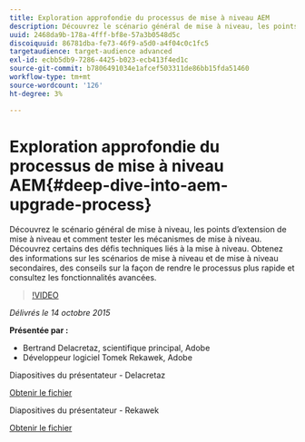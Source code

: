 ```yaml
---
title: Exploration approfondie du processus de mise à niveau AEM
description: Découvrez le scénario général de mise à niveau, les points d’extension de mise à niveau et comment tester les mécanismes de mise à niveau. Découvrez certains des défis techniques liés à la mise à niveau. Obtenez des informations sur les scénarios de mise à niveau et de mise à niveau secondaires, des conseils sur la façon de rendre le processus plus rapide et consultez les fonctionnalités avancées.
uuid: 2468da9b-178a-4fff-bf8e-57a3b0548d5c
discoiquuid: 86781dba-fe73-46f9-a5d0-a4f04c0c1fc5
targetaudience: target-audience advanced
exl-id: ecbb5db9-7286-4425-b023-ecb413f4ed1c
source-git-commit: b7806491034e1afcef503311de86bb15fda51460
workflow-type: tm+mt
source-wordcount: '126'
ht-degree: 3%

---
```


# Exploration approfondie du processus de mise à niveau AEM{#deep-dive-into-aem-upgrade-process}

Découvrez le scénario général de mise à niveau, les points d’extension de mise à niveau et comment tester les mécanismes de mise à niveau. Découvrez certains des défis techniques liés à la mise à niveau. Obtenez des informations sur les scénarios de mise à niveau et de mise à niveau secondaires, des conseils sur la façon de rendre le processus plus rapide et consultez les fonctionnalités avancées.

>[!VIDEO](https://video.tv.adobe.com/v/19376/?quality=9)

*Délivrés le 14 octobre 2015*

**Présentée par :**

* Bertrand Delacretaz, scientifique principal, Adobe
* Développeur logiciel Tomek Rekawek, Adobe

Diapositives du présentateur - Delacretaz

[Obtenir le fichier](assets/aemgems-upgrades-2015-bdelacretaz.pdf)

Diapositives du présentateur - Rekawek

[Obtenir le fichier](assets/aemgems-upgrades-2015-trekaewk.pdf)
<!--
[Get back to the Overview](https://helpx.adobe.com/experience-manager/kt/eseminars/gems/aem-index.html)
-->
